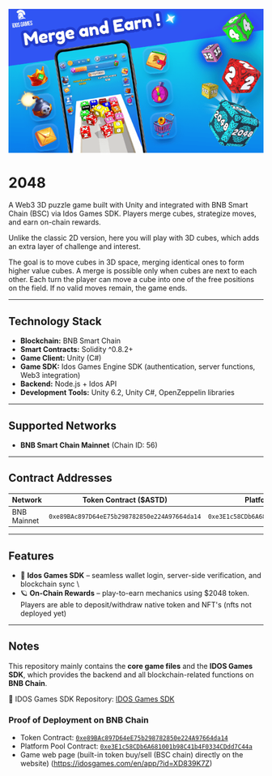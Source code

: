 ![2048 Banner](https://raw.githubusercontent.com/gordon0027/2048_GAME/main/Media/2048.png)

# 2048
A Web3 3D puzzle game built with Unity and integrated with BNB Smart Chain (BSC) via Idos Games SDK. Players merge cubes, strategize moves, and earn on-chain rewards.

Unlike the classic 2D version, here you will play with 3D cubes, which adds an extra layer of challenge and interest. 

The goal is to move cubes in 3D space, merging identical ones to form higher value cubes. A merge is possible only when cubes are next to each other. Each turn the player can move a cube into one of the free positions on the field. If no valid moves remain, the game ends.

---

## Technology Stack
- **Blockchain:** BNB Smart Chain 
- **Smart Contracts:** Solidity ^0.8.2+  
- **Game Client:** Unity (C#)  
- **Game SDK:** Idos Games Engine SDK (authentication, server functions, Web3 integration)  
- **Backend:** Node.js + Idos API  
- **Development Tools:** Unity 6.2, Unity C#, OpenZeppelin libraries  

---

## Supported Networks
- **BNB Smart Chain Mainnet** (Chain ID: 56)  

---

## Contract Addresses

| Network     | Token Contract ($ASTD)                     | Platform Pool Contract                       | Notes            |
|-------------|--------------------------------------------|----------------------------------------------|------------------|
| BNB Mainnet | `0xe89BAc897D64eE75b298782850e224A97664da14` | `0xe3E1c58CDb6A681001b98C41b4F0334CDdd7C44a` | Live deployment  |

---

## Features
- 🔗 **Idos Games SDK** – seamless wallet login, server-side verification, and blockchain sync  \
- 🪐 **On-Chain Rewards** – play-to-earn mechanics using $2048 token. Players are able to deposit/withdraw native token and NFT's (nfts not deployed yet)

---

## Notes

This repository mainly contains the **core game files** and the **IDOS Games SDK**, which provides the backend and all blockchain-related functions on **BNB Chain**.

🔗 IDOS Games SDK Repository: [IDOS Games SDK](https://github.com/iDos-Games/iDos-Games-Engine-Unity-SDK)  

### Proof of Deployment on BNB Chain
- Token Contract: [`0xe89BAc897D64eE75b298782850e224A97664da14`](https://bscscan.com/token/0x16AcFCD79FFbafE8da1848962C886FC168D4F821)  
- Platform Pool Contract: [`0xe3E1c58CDb6A681001b98C41b4F0334CDdd7C44a`](https://bscscan.com/address/0xe3E1c58CDb6A681001b98C41b4F0334CDdd7C44a)
- Game web page (built-in token buy/sell (BSC chain) directly on the website) (https://idosgames.com/en/app/?id=XD839K7Z)
